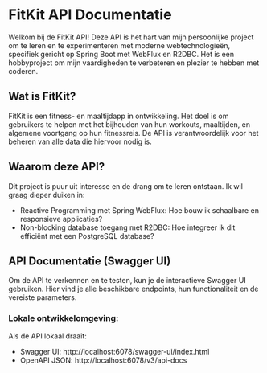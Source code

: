 # FitKit API Documentatie
Welkom bij de FitKit API! Deze API is het hart van mijn persoonlijke project om te leren en te experimenteren met moderne webtechnologieën, specifiek gericht op Spring Boot met WebFlux en R2DBC. Het is een hobbyproject om mijn vaardigheden te verbeteren en plezier te hebben met coderen.

## Wat is FitKit?
FitKit is een fitness- en maaltijdapp in ontwikkeling. Het doel is om gebruikers te helpen met het bijhouden van hun workouts, maaltijden, en algemene voortgang op hun fitnessreis. De API is verantwoordelijk voor het beheren van alle data die hiervoor nodig is.

## Waarom deze API?
Dit project is puur uit interesse en de drang om te leren ontstaan. Ik wil graag dieper duiken in:

- Reactive Programming met Spring WebFlux: Hoe bouw ik schaalbare en responsieve applicaties?
- Non-blocking database toegang met R2DBC: Hoe integreer ik dit efficiënt met een PostgreSQL database?

## API Documentatie (Swagger UI)
Om de API te verkennen en te testen, kun je de interactieve Swagger UI gebruiken. Hier vind je alle beschikbare endpoints, hun functionaliteit en de vereiste parameters.

### Lokale ontwikkelomgeving:
Als de API lokaal draait:
- Swagger UI: http://localhost:6078/swagger-ui/index.html
- OpenAPI JSON: http://localhost:6078/v3/api-docs

